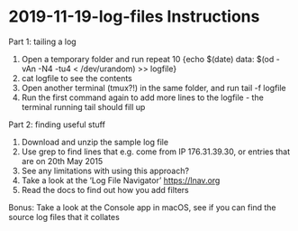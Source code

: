 # 2019-11-19-log-files Instructions

Part 1: tailing a log

1.	Open a temporary folder and run repeat 10 {echo $(date) data: $(od -vAn -N4 -tu4 < /dev/urandom) >> logfile}
2.	cat logfile to see the contents
3.	Open another terminal (tmux?!) in the same folder, and run tail -f logfile
4.	Run the first command again to add more lines to the logfile - the terminal running tail should fill up

Part 2: finding useful stuff

1.	Download and unzip the sample log file
2.	Use grep to find lines that e.g. come from IP 176.31.39.30, or entries that are on 20th May 2015
3.	See any limitations with using this approach?
4.	Take a look at the ‘Log File Navigator’ https://lnav.org
5.	Read the docs to find out how you add filters

Bonus: Take a look at the Console app in macOS, see if you can find the source log files that it collates



